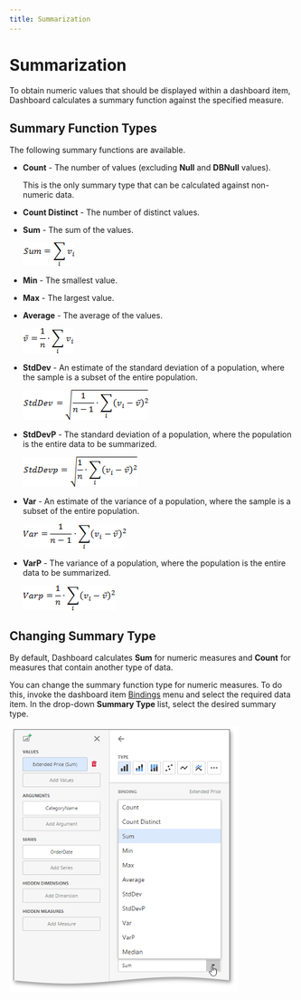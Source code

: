 ```yaml
---
title: Summarization
---
```

# Summarization
To obtain numeric values that should be displayed within a dashboard item, Dashboard calculates a summary function against the specified measure.

## <a name="summaryfunctiontypes"/>Summary Function Types
The following summary functions are available.
* **Count** - The number of values (excluding **Null** and **DBNull** values).
	
	This is the only summary type that can be calculated against non-numeric data.
* **Count Distinct** - The number of distinct values.
* **Sum** - The sum of the values.
	
	![func_sum](../../../images/Img4460.png)
* **Min** - The smallest value.
* **Max** - The largest value.
* **Average** - The average of the values.
	
	![func_average](../../../images/Img4457.png)
* **StdDev** - An estimate of the standard deviation of a population, where the sample is a subset of the entire population.
	
	![func_stddev](../../../images/Img4458.png)
* **StdDevP** - The standard deviation of a population, where the population is the entire data to be summarized.
	
	![func_stddevp](../../../images/Img4459.png)
* **Var** - An estimate of the variance of a population, where the sample is a subset of the entire population.
	
	![func_var](../../../images/Img4461.png)
* **VarP** - The variance of a population, where the population is the entire data to be summarized.
	
	![func_varp](../../../images/Img4462.png)

## Changing Summary Type
By default, Dashboard calculates **Sum** for numeric measures and **Count** for measures that contain another type of data.

You can change the summary function type for numeric measures. To do this, invoke the dashboard item [Bindings](../../../../dashboard-for-web/articles/web-dashboard-designer-mode/ui-elements/dashboard-item-menu.md) menu and select the required data item. In the drop-down **Summary Type** list, select the desired summary type.

![wdd-change-summary-type](../../../images/Img124599.png)